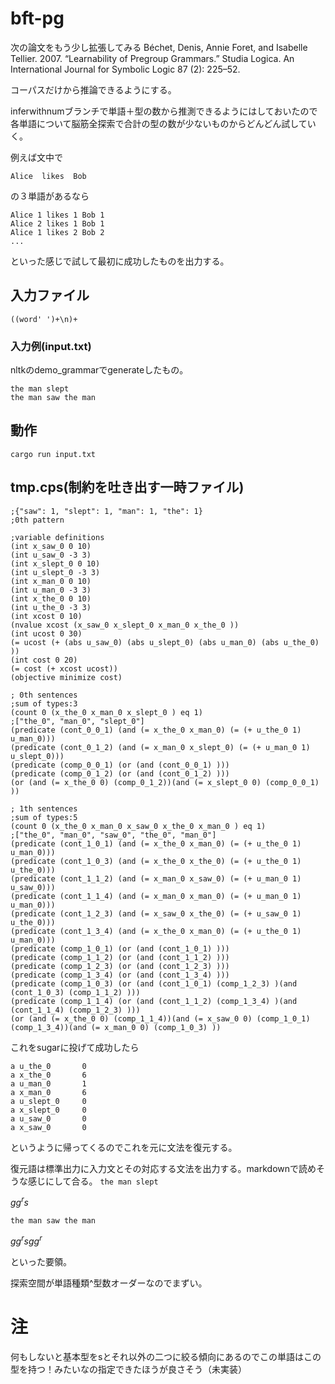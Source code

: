 # bft-pg
次の論文をもう少し拡張してみる
Béchet, Denis, Annie Foret, and Isabelle Tellier. 2007. “Learnability of Pregroup Grammars.” Studia Logica. An International Journal for Symbolic Logic 87 (2): 225–52.

コーパスだけから推論できるようにする。

inferwithnumブランチで単語＋型の数から推測できるようにはしておいたので各単語について脳筋全探索で合計の型の数が少ないものからどんどん試していく。

例えば文中で
```
Alice  likes  Bob 
```
の３単語があるなら

```
Alice 1 likes 1 Bob 1
Alice 2 likes 1 Bob 1
Alice 1 likes 2 Bob 2
...
```
といった感じで試して最初に成功したものを出力する。


## 入力ファイル
```
((word' ')+\n)+ 
```
### 入力例(input.txt)
nltkのdemo_grammarでgenerateしたもの。
```
the man slept
the man saw the man
```
## 動作
``` 
cargo run input.txt
```

## tmp.cps(制約を吐き出す一時ファイル)

```
;{"saw": 1, "slept": 1, "man": 1, "the": 1}
;0th pattern

;variable definitions
(int x_saw_0 0 10)
(int u_saw_0 -3 3)
(int x_slept_0 0 10)
(int u_slept_0 -3 3)
(int x_man_0 0 10)
(int u_man_0 -3 3)
(int x_the_0 0 10)
(int u_the_0 -3 3)
(int xcost 0 10)
(nvalue xcost (x_saw_0 x_slept_0 x_man_0 x_the_0 ))
(int ucost 0 30)
(= ucost (+ (abs u_saw_0) (abs u_slept_0) (abs u_man_0) (abs u_the_0) ))
(int cost 0 20)
(= cost (+ xcost ucost))
(objective minimize cost)

; 0th sentences
;sum of types:3
(count 0 (x_the_0 x_man_0 x_slept_0 ) eq 1)
;["the_0", "man_0", "slept_0"]
(predicate (cont_0_0_1) (and (= x_the_0 x_man_0) (= (+ u_the_0 1) u_man_0)))
(predicate (cont_0_1_2) (and (= x_man_0 x_slept_0) (= (+ u_man_0 1) u_slept_0)))
(predicate (comp_0_0_1) (or (and (cont_0_0_1) )))
(predicate (comp_0_1_2) (or (and (cont_0_1_2) )))
(or (and (= x_the_0 0) (comp_0_1_2))(and (= x_slept_0 0) (comp_0_0_1) ))

; 1th sentences
;sum of types:5
(count 0 (x_the_0 x_man_0 x_saw_0 x_the_0 x_man_0 ) eq 1)
;["the_0", "man_0", "saw_0", "the_0", "man_0"]
(predicate (cont_1_0_1) (and (= x_the_0 x_man_0) (= (+ u_the_0 1) u_man_0)))
(predicate (cont_1_0_3) (and (= x_the_0 x_the_0) (= (+ u_the_0 1) u_the_0)))
(predicate (cont_1_1_2) (and (= x_man_0 x_saw_0) (= (+ u_man_0 1) u_saw_0)))
(predicate (cont_1_1_4) (and (= x_man_0 x_man_0) (= (+ u_man_0 1) u_man_0)))
(predicate (cont_1_2_3) (and (= x_saw_0 x_the_0) (= (+ u_saw_0 1) u_the_0)))
(predicate (cont_1_3_4) (and (= x_the_0 x_man_0) (= (+ u_the_0 1) u_man_0)))
(predicate (comp_1_0_1) (or (and (cont_1_0_1) )))
(predicate (comp_1_1_2) (or (and (cont_1_1_2) )))
(predicate (comp_1_2_3) (or (and (cont_1_2_3) )))
(predicate (comp_1_3_4) (or (and (cont_1_3_4) )))
(predicate (comp_1_0_3) (or (and (cont_1_0_1) (comp_1_2_3) )(and (cont_1_0_3) (comp_1_1_2) )))
(predicate (comp_1_1_4) (or (and (cont_1_1_2) (comp_1_3_4) )(and (cont_1_1_4) (comp_1_2_3) )))
(or (and (= x_the_0 0) (comp_1_1_4))(and (= x_saw_0 0) (comp_1_0_1) (comp_1_3_4))(and (= x_man_0 0) (comp_1_0_3) ))

```
これをsugarに投げて成功したら
```
a u_the_0       0
a x_the_0       6
a u_man_0       1
a x_man_0       6
a u_slept_0     0
a x_slept_0     0
a u_saw_0       0
a x_saw_0       0
```
というように帰ってくるのでこれを元に文法を復元する。

復元語は標準出力に入力文とその対応する文法を出力する。markdownで読めそうな感じにして合る。
```the man slept ```

$gg^{r}s$

```the man saw the man```

$gg^{r}sgg^{r}$

といった要領。

探索空間が単語種類^型数オーダーなのでまずい。


# 注 
何もしないと基本型をsとそれ以外の二つに絞る傾向にあるのでこの単語はこの型を持つ！みたいなの指定できたほうが良さそう（未実装）